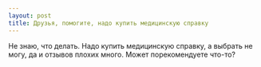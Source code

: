 ```yaml
---
layout: post 
title: Друзья, помогите, надо ‌купить медицинскую справку 
--- 
```

Не знаю, что делать. Надо ‌купить медицинскую справку, а выбрать не могу, да и отзывов плохих много. Может порекомендуете что-то?